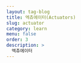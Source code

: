 ```yaml
---
layout: tag-blog
title: 엑츄에이터(Actuators)
slug: actuator
category: learn
menu: false
order: 3
description: >
  엑츄에이터
---
```

